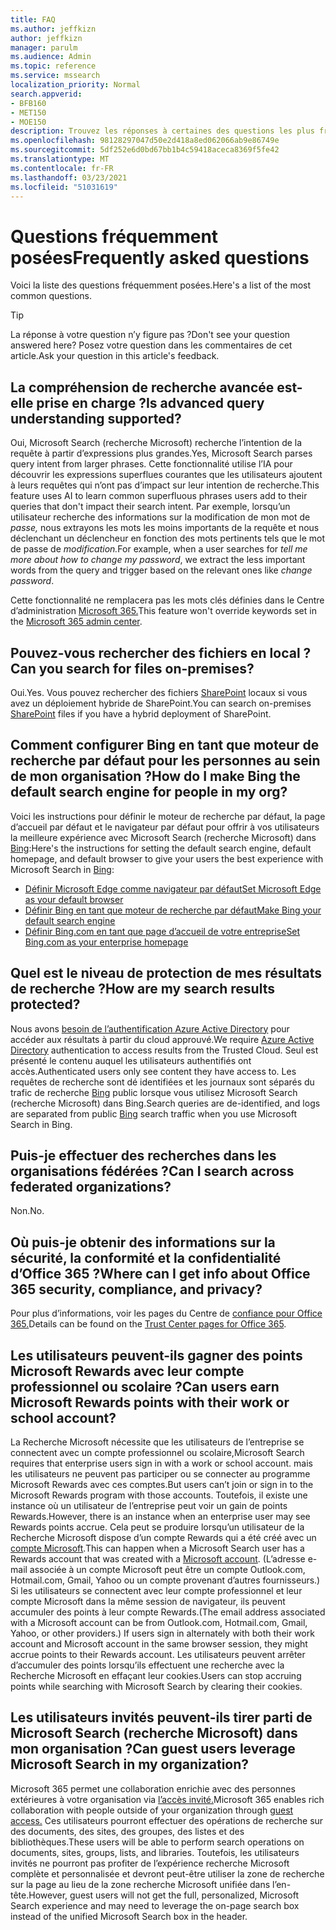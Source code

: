 ```yaml
---
title: FAQ
ms.author: jeffkizn
author: jeffkizn
manager: parulm
ms.audience: Admin
ms.topic: reference
ms.service: mssearch
localization_priority: Normal
search.appverid:
- BFB160
- MET150
- MOE150
description: Trouvez les réponses à certaines des questions les plus fréquentes concernant Microsoft Search (recherche Microsoft)
ms.openlocfilehash: 98128297047d50e2d418a8ed062066ab9e86749e
ms.sourcegitcommit: 5df252e6d0bd67bb1b4c59418aceca8369f5fe42
ms.translationtype: MT
ms.contentlocale: fr-FR
ms.lasthandoff: 03/23/2021
ms.locfileid: "51031619"
---
```

<!-- markdownlint-disable no-trailing-punctuation -->
# <a name="frequently-asked-questions"></a><span data-ttu-id="dc3c6-103">Questions fréquemment posées</span><span class="sxs-lookup"><span data-stu-id="dc3c6-103">Frequently asked questions</span></span>

<span data-ttu-id="dc3c6-104">Voici la liste des questions fréquemment posées.</span><span class="sxs-lookup"><span data-stu-id="dc3c6-104">Here's a list of the most common questions.</span></span>

> [!TIP]
> <span data-ttu-id="dc3c6-105">La réponse à votre question n’y figure pas ?</span><span class="sxs-lookup"><span data-stu-id="dc3c6-105">Don't see your question answered here?</span></span> <span data-ttu-id="dc3c6-106">Posez votre question dans les commentaires de cet article.</span><span class="sxs-lookup"><span data-stu-id="dc3c6-106">Ask your question in this article's feedback.</span></span>

## <a name="is-advanced-query-understanding-supported"></a><span data-ttu-id="dc3c6-107">La compréhension de recherche avancée est-elle prise en charge ?</span><span class="sxs-lookup"><span data-stu-id="dc3c6-107">Is advanced query understanding supported?</span></span>

<span data-ttu-id="dc3c6-108">Oui, Microsoft Search (recherche Microsoft) recherche l’intention de la requête à partir d’expressions plus grandes.</span><span class="sxs-lookup"><span data-stu-id="dc3c6-108">Yes, Microsoft Search parses query intent from larger phrases.</span></span> <span data-ttu-id="dc3c6-109">Cette fonctionnalité utilise l’IA pour découvrir les expressions superflues courantes que les utilisateurs ajoutent à leurs requêtes qui n’ont pas d’impact sur leur intention de recherche.</span><span class="sxs-lookup"><span data-stu-id="dc3c6-109">This feature uses AI to learn common superfluous phrases users add to their queries that don't impact their search intent.</span></span> <span data-ttu-id="dc3c6-110">Par exemple, lorsqu’un utilisateur recherche des informations sur la modification de mon mot de *passe,* nous extrayons les mots les moins importants de la requête et nous déclenchant un déclencheur en fonction des mots pertinents tels que le mot de passe de *modification.*</span><span class="sxs-lookup"><span data-stu-id="dc3c6-110">For example, when a user searches for *tell me more about how to change my password*, we extract the less important words from the query and trigger based on the relevant ones like *change password*.</span></span>
  
<span data-ttu-id="dc3c6-111">Cette fonctionnalité ne remplacera pas les mots clés définies dans le Centre d’administration [Microsoft 365.](https://admin.microsoft.com)</span><span class="sxs-lookup"><span data-stu-id="dc3c6-111">This feature won't override keywords set in the [Microsoft 365 admin center](https://admin.microsoft.com).</span></span>
  
## <a name="can-you-search-for-files-on-premises"></a><span data-ttu-id="dc3c6-112">Pouvez-vous rechercher des fichiers en local ?</span><span class="sxs-lookup"><span data-stu-id="dc3c6-112">Can you search for files on-premises?</span></span>

<span data-ttu-id="dc3c6-113">Oui.</span><span class="sxs-lookup"><span data-stu-id="dc3c6-113">Yes.</span></span> <span data-ttu-id="dc3c6-114">Vous pouvez rechercher des fichiers [SharePoint](http://sharepoint.com/) locaux si vous avez un déploiement hybride de SharePoint.</span><span class="sxs-lookup"><span data-stu-id="dc3c6-114">You can search on-premises [SharePoint](http://sharepoint.com/) files if you have a hybrid deployment of SharePoint.</span></span>
  
## <a name="how-do-i-make-bing-the-default-search-engine-for-people-in-my-org"></a><span data-ttu-id="dc3c6-115">Comment configurer Bing en tant que moteur de recherche par défaut pour les personnes au sein de mon organisation ?</span><span class="sxs-lookup"><span data-stu-id="dc3c6-115">How do I make Bing the default search engine for people in my org?</span></span>

<span data-ttu-id="dc3c6-116">Voici les instructions pour définir le moteur de recherche par défaut, la page d’accueil par défaut et le navigateur par défaut pour offrir à vos utilisateurs la meilleure expérience avec Microsoft Search (recherche Microsoft) dans [Bing](https://Bing.com):</span><span class="sxs-lookup"><span data-stu-id="dc3c6-116">Here's the instructions for setting the default search engine, default homepage, and default browser to give your users the best experience with Microsoft Search in [Bing](https://Bing.com):</span></span>

- [<span data-ttu-id="dc3c6-117">Définir Microsoft Edge comme navigateur par défaut</span><span class="sxs-lookup"><span data-stu-id="dc3c6-117">Set Microsoft Edge as your default browser</span></span>](/deployedge/edge-default-browser)
- [<span data-ttu-id="dc3c6-118">Définir Bing en tant que moteur de recherche par défaut</span><span class="sxs-lookup"><span data-stu-id="dc3c6-118">Make Bing your default search engine</span></span>](set-default-search-engine.md)
- [<span data-ttu-id="dc3c6-119">Définir Bing.com en tant que page d’accueil de votre entreprise</span><span class="sxs-lookup"><span data-stu-id="dc3c6-119">Set Bing.com as your enterprise homepage</span></span>](set-default-homepage.md)

## <a name="how-are-my-search-results-protected"></a><span data-ttu-id="dc3c6-120">Quel est le niveau de protection de mes résultats de recherche ?</span><span class="sxs-lookup"><span data-stu-id="dc3c6-120">How are my search results protected?</span></span>

<span data-ttu-id="dc3c6-121">Nous avons [besoin de l’authentification Azure Active Directory](/azure/active-directory/) pour accéder aux résultats à partir du cloud approuvé.</span><span class="sxs-lookup"><span data-stu-id="dc3c6-121">We require [Azure Active Directory](/azure/active-directory/) authentication to access results from the Trusted Cloud.</span></span> <span data-ttu-id="dc3c6-122">Seul est présenté le contenu auquel les utilisateurs authentifiés ont accès.</span><span class="sxs-lookup"><span data-stu-id="dc3c6-122">Authenticated users only see content they have access to.</span></span> <span data-ttu-id="dc3c6-123">Les requêtes de recherche sont dé identifiées et les journaux sont séparés du trafic de recherche [Bing](https://Bing.com) public lorsque vous utilisez Microsoft Search (recherche Microsoft) dans Bing.</span><span class="sxs-lookup"><span data-stu-id="dc3c6-123">Search queries are de-identified, and logs are separated from public [Bing](https://Bing.com) search traffic when you use Microsoft Search in Bing.</span></span>

## <a name="can-i-search-across-federated-organizations"></a><span data-ttu-id="dc3c6-124">Puis-je effectuer des recherches dans les organisations fédérées ?</span><span class="sxs-lookup"><span data-stu-id="dc3c6-124">Can I search across federated organizations?</span></span>

<span data-ttu-id="dc3c6-125">Non.</span><span class="sxs-lookup"><span data-stu-id="dc3c6-125">No.</span></span>

## <a name="where-can-i-get-info-about-office-365-security-compliance-and-privacy"></a><span data-ttu-id="dc3c6-126">Où puis-je obtenir des informations sur la sécurité, la conformité et la confidentialité d’Office 365 ?</span><span class="sxs-lookup"><span data-stu-id="dc3c6-126">Where can I get info about Office 365 security, compliance, and privacy?</span></span>

<span data-ttu-id="dc3c6-127">Pour plus d’informations, voir les pages du Centre de [confiance pour Office 365.](https://www.microsoft.com/TrustCenter/CloudServices/office365/default.aspx)</span><span class="sxs-lookup"><span data-stu-id="dc3c6-127">Details can be found on the [Trust Center pages for Office 365](https://www.microsoft.com/TrustCenter/CloudServices/office365/default.aspx).</span></span>

## <a name="can-users-earn-microsoft-rewards-points-with-their-work-or-school-account"></a><span data-ttu-id="dc3c6-128">Les utilisateurs peuvent-ils gagner des points Microsoft Rewards avec leur compte professionnel ou scolaire ?</span><span class="sxs-lookup"><span data-stu-id="dc3c6-128">Can users earn Microsoft Rewards points with their work or school account?</span></span>

<span data-ttu-id="dc3c6-129">La Recherche Microsoft nécessite que les utilisateurs de l’entreprise se connectent avec un compte professionnel ou scolaire,</span><span class="sxs-lookup"><span data-stu-id="dc3c6-129">Microsoft Search requires that enterprise users sign in with a work or school account.</span></span> <span data-ttu-id="dc3c6-130">mais les utilisateurs ne peuvent pas participer ou se connecter au programme Microsoft Rewards avec ces comptes.</span><span class="sxs-lookup"><span data-stu-id="dc3c6-130">But users can’t join or sign in to the Microsoft Rewards program with those accounts.</span></span> <span data-ttu-id="dc3c6-131">Toutefois, il existe une instance où un utilisateur de l’entreprise peut voir un gain de points Rewards.</span><span class="sxs-lookup"><span data-stu-id="dc3c6-131">However, there is an instance when an enterprise user may see Rewards points accrue.</span></span> <span data-ttu-id="dc3c6-132">Cela peut se produire lorsqu’un utilisateur de la Recherche Microsoft dispose d’un compte Rewards qui a été créé avec un [compte Microsoft](https://www.microsoft.com/welcome?rtc=1).</span><span class="sxs-lookup"><span data-stu-id="dc3c6-132">This can happen when a Microsoft Search user has a Rewards account that was created with a [Microsoft account](https://www.microsoft.com/welcome?rtc=1).</span></span> <span data-ttu-id="dc3c6-133">(L’adresse e-mail associée à un compte Microsoft peut être un compte Outlook.com, Hotmail.com, Gmail, Yahoo ou un compte provenant d’autres fournisseurs.) Si les utilisateurs se connectent avec leur compte professionnel et leur compte Microsoft dans la même session de navigateur, ils peuvent accumuler des points à leur compte Rewards.</span><span class="sxs-lookup"><span data-stu-id="dc3c6-133">(The email address associated with a Microsoft account can be from Outlook.com, Hotmail.com, Gmail, Yahoo, or other providers.) If users sign in alternately with both their work account and Microsoft account in the same browser session, they might accrue points to their Rewards account.</span></span> <span data-ttu-id="dc3c6-134">Les utilisateurs peuvent arrêter d’accumuler des points lorsqu’ils effectuent une recherche avec la Recherche Microsoft en effaçant leur cookies.</span><span class="sxs-lookup"><span data-stu-id="dc3c6-134">Users can stop accruing points while searching with Microsoft Search by clearing their cookies.</span></span>

## <a name="can-guest-users-leverage-microsoft-search-in-my-organization"></a><span data-ttu-id="dc3c6-135">Les utilisateurs invités peuvent-ils tirer parti de Microsoft Search (recherche Microsoft) dans mon organisation ?</span><span class="sxs-lookup"><span data-stu-id="dc3c6-135">Can guest users leverage Microsoft Search in my organization?</span></span>

<span data-ttu-id="dc3c6-136">Microsoft 365 permet une collaboration enrichie avec des personnes extérieures à votre organisation via [l’accès invité.](/microsoft-365/solutions/collaborate-with-people-outside-your-organization)</span><span class="sxs-lookup"><span data-stu-id="dc3c6-136">Microsoft 365 enables rich collaboration with people outside of your organization through [guest access.](/microsoft-365/solutions/collaborate-with-people-outside-your-organization)</span></span> <span data-ttu-id="dc3c6-137">Ces utilisateurs pourront effectuer des opérations de recherche sur des documents, des sites, des groupes, des listes et des bibliothèques.</span><span class="sxs-lookup"><span data-stu-id="dc3c6-137">These users will be able to perform search operations on documents, sites, groups, lists, and libraries.</span></span> <span data-ttu-id="dc3c6-138">Toutefois, les utilisateurs invités ne pourront pas profiter de l’expérience recherche Microsoft complète et personnalisée et devront peut-être utiliser la zone de recherche sur la page au lieu de la zone recherche Microsoft unifiée dans l’en-tête.</span><span class="sxs-lookup"><span data-stu-id="dc3c6-138">However, guest users will not get the full, personalized, Microsoft Search experience and may need to leverage the on-page search box instead of the unified Microsoft Search box in the header.</span></span>